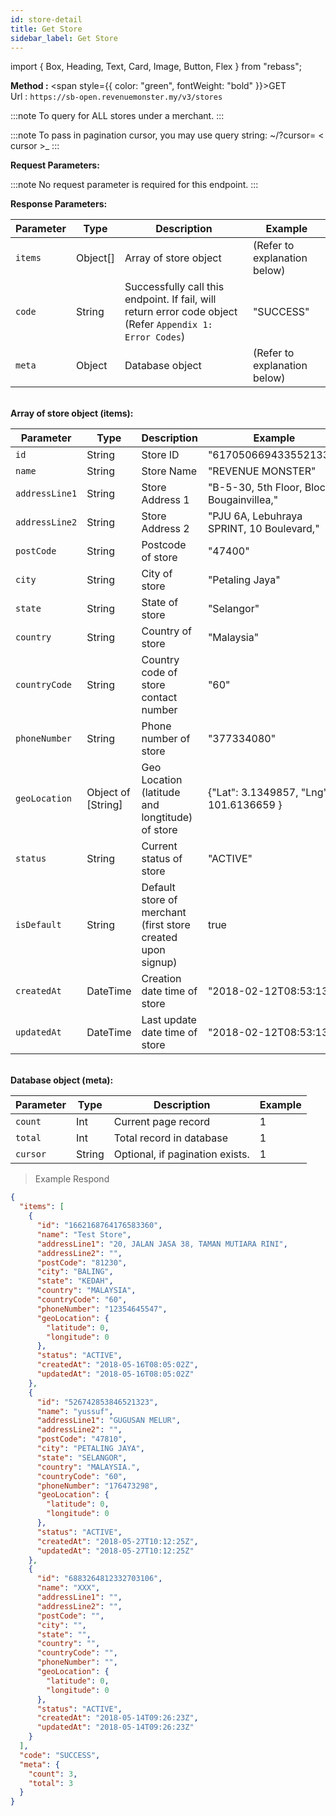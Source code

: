 ```yaml
---
id: store-detail
title: Get Store
sidebar_label: Get Store
---
```


import { Box, Heading, Text, Card, Image, Button, Flex } from "rebass";

**Method :** <span style={{ color: "green", fontWeight: "bold" }}>GET</span><br/>
Url : `https://sb-open.revenuemonster.my/v3/stores`

:::note
To query for ALL stores under a merchant.
:::

:::note
To pass in pagination cursor, you may use query string: ~/?cursor= < cursor >\_
:::

<strong>Request Parameters:</strong>

:::note
No request parameter is required for this endpoint.
:::

<strong>Response Parameters:</strong>

| Parameter | Type     | Description                                                                                               | Example                      |
| --------- | -------- | --------------------------------------------------------------------------------------------------------- | ---------------------------- |
| `items`   | Object[] | Array of store object                                                                                     | (Refer to explanation below) |
| `code`    | String   | Successfully call this endpoint. If fail, will return error code object (Refer `Appendix 1: Error Codes`) | "SUCCESS"                    |
| `meta`    | Object   | Database object                                                                                           | (Refer to explanation below) |

<br/>
<strong>Array of store object (items):</strong>

| Parameter      | Type               | Description                                                 | Example                                   |
| -------------- | ------------------ | ----------------------------------------------------------- | ----------------------------------------- |
| `id`           | String             | Store ID                                                    | "6170506694335521334"                     |
| `name`         | String             | Store Name                                                  | "REVENUE MONSTER"                         |
| `addressLine1` | String             | Store Address 1                                             | "B-5-30, 5th Floor, Block Bougainvillea," |
| `addressLine2` | String             | Store Address 2                                             | "PJU 6A, Lebuhraya SPRINT, 10 Boulevard," |
| `postCode`     | String             | Postcode of store                                           | "47400"                                   |
| `city`         | String             | City of store                                               | "Petaling Jaya"                           |
| `state`        | String             | State of store                                              | "Selangor"                                |
| `country`      | String             | Country of store                                            | "Malaysia"                                |
| `countryCode`  | String             | Country code of store contact number                        | "60"                                      |
| `phoneNumber`  | String             | Phone number of store                                       | "377334080"                               |
| `geoLocation`  | Object of [String] | Geo Location (latitude and longtitude) of store             | {"Lat": 3.1349857, "Lng": 101.6136659 }   |
| `status`       | String             | Current status of store                                     | "ACTIVE"                                  |
| `isDefault`    | String             | Default store of merchant (first store created upon signup) | true                                      |
| `createdAt`    | DateTime           | Creation date time of store                                 | "2018-02-12T08:53:13Z"                    |
| `updatedAt`    | DateTime           | Last update date time of store                              | "2018-02-12T08:53:13Z"                    |

<br/>
<strong>Database object (meta):</strong>

| Parameter | Type   | Description                     | Example |
| --------- | ------ | ------------------------------- | ------- |
| `count`   | Int    | Current page record             | 1       |
| `total`   | Int    | Total record in database        | 1       |
| `cursor`  | String | Optional, if pagination exists. | 1       |

> Example Respond

```json
{
  "items": [
    {
      "id": "1662168764176583360",
      "name": "Test Store",
      "addressLine1": "20, JALAN JASA 38, TAMAN MUTIARA RINI",
      "addressLine2": "",
      "postCode": "81230",
      "city": "BALING",
      "state": "KEDAH",
      "country": "MALAYSIA",
      "countryCode": "60",
      "phoneNumber": "12354645547",
      "geoLocation": {
        "latitude": 0,
        "longitude": 0
      },
      "status": "ACTIVE",
      "createdAt": "2018-05-16T08:05:02Z",
      "updatedAt": "2018-05-16T08:05:02Z"
    },
    {
      "id": "526742853846521323",
      "name": "yussuf",
      "addressLine1": "GUGUSAN MELUR",
      "addressLine2": "",
      "postCode": "47810",
      "city": "PETALING JAYA",
      "state": "SELANGOR",
      "country": "MALAYSIA.",
      "countryCode": "60",
      "phoneNumber": "176473298",
      "geoLocation": {
        "latitude": 0,
        "longitude": 0
      },
      "status": "ACTIVE",
      "createdAt": "2018-05-27T10:12:25Z",
      "updatedAt": "2018-05-27T10:12:25Z"
    },
    {
      "id": "6883264812332703106",
      "name": "XXX",
      "addressLine1": "",
      "addressLine2": "",
      "postCode": "",
      "city": "",
      "state": "",
      "country": "",
      "countryCode": "",
      "phoneNumber": "",
      "geoLocation": {
        "latitude": 0,
        "longitude": 0
      },
      "status": "ACTIVE",
      "createdAt": "2018-05-14T09:26:23Z",
      "updatedAt": "2018-05-14T09:26:23Z"
    }
  ],
  "code": "SUCCESS",
  "meta": {
    "count": 3,
    "total": 3
  }
}
```
